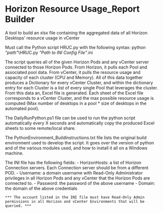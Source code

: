 # Horizon Resource Usage_Report Builder
 A tool to build an xlsx file containing the aggregated data of all Horizon Desktops' resource usage in vCenter

Must call the Python script HRUC.py with the following syntax:
    python _"path"_\HRUC.py _"Path to INI Config File"_.ini

The script queries all of the given Horizon Pods and any vCenter server connected to those Horizon Pods. From Horizon, it pulls each Pool and associated pool data. From vCenter, it pulls the resource usage and capacity of each cluster (CPU and Memory). All of this data together produces a Dictionary for every vCenter Cluster, and within the dictionary entry for each Cluster is a list of every single Pool that leverages the cluster. From this data an, Excel file is generated. Each sheet of the Excel file corresponds to a vCenter Cluster, and the max possible resource usage is computed (Max number of desktops in a pool * size of desktops in the automated pool).

The DailyRunPython.ps1 file can be used to run the python script automatically every X seconds and automatically copy the produced Excel sheets to some remote/local share. 

The PythonEnvironment_BuildInstructions.txt file lists the original build environment used to develop the script. It goes over the version of python and of the various modules used, and how to install it all on a Windows machine. 

The INI file has the following fields:
    - HorizonHosts: a list of Horizon Connection servers. Each Connection server should be from a different POD.
    - Username: a domain username with Read-Only Administrator privileges in all Horizon Pods and any vCenter that the Horizon Pods are connected to.
    - Password: the password of the above username
    - Domain: the domain of the above credentials

    *** The account listed in the INI file must have Read-Only Admin permissions in all Horizon and vCenter Environments that will be queried. ***
